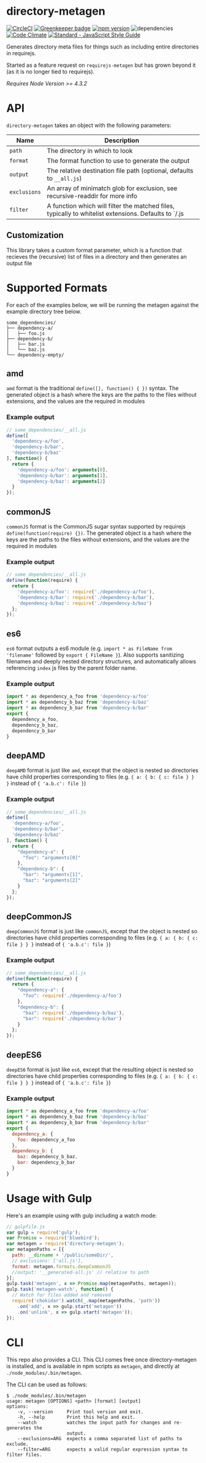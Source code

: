 ﻿# directory-metagen

[![CircleCI](https://circleci.com/gh/smartprocure/directory-metagen.svg?style=svg)](https://circleci.com/gh/smartprocure/directory-metagen)
[![Greenkeeper badge](https://badges.greenkeeper.io/smartprocure/directory-metagen.svg)](https://greenkeeper.io/)
[![npm version](https://badge.fury.io/js/directory-metagen.svg)](https://badge.fury.io/js/directory-metagen) ![dependencies](https://david-dm.org/smartprocure/directory-metagen.svg) [![Code Climate](https://codeclimate.com/github/smartprocure/directory-metagen/badges/gpa.svg)](https://codeclimate.com/github/smartprocure/directory-metagen)
[![Standard - JavaScript Style Guide](https://img.shields.io/badge/code%20style-standard-brightgreen.svg)](http://standardjs.com/)

Generates directory meta files for things such as including entire directories in requirejs.

Started as a feature request on `requirejs-metagen` but has grown beyond it (as it is no longer tied to requirejs).

_Requires Node Version >= 4.3.2_

# API
`directory-metagen` takes an object with the following parameters:

| Name | Description |
| --- | --- |
|`path` | The directory in which to look |
|`format` | The format function to use to generate the output |
|`output` | The relative destination file path (optional, defaults to `__all.js`) |
|`exclusions` | An array of minimatch glob for exclusion, see recursive-readdir for more info |
|`filter` | A function which will filter the matched files, typically to whitelist extensions. Defaults to `/.js|.html|.jsx|.ts|.coffee|.less|.css|.sass|.hbs|.ejs/` |


## Customization

This library takes a custom format parameter, which is a function that recieves the (recursive) list of files in a directory and then generates an output file


# Supported Formats
For each of the examples below, we will be running the metagen against the example directory tree below.
```
some_dependencies/
├── dependency-a/
│   ├── foo.js
├── dependency-b/
│   ├── bar.js
│   └── baz.js
└── dependency-empty/
```

## amd
`amd` format is the traditional `define([], function() { })` syntax. The generated object is a hash where the keys are the paths to the files without extensions, and the values are the required in modules
### Example output
```js
// some_dependencies/__all.js
define([
  'dependency-a/foo',
  'dependency-b/bar',
  'dependency-b/baz'
], function() {
  return {
    'dependency-a/foo': arguments[0],
    'dependency-b/bar': arguments[1],
    'dependency-b/baz': arguments[2]
  }
});
```

## commonJS
`commonJS` format is the CommonJS sugar syntax supported by requirejs `define(function(require) {})`. The generated object is a hash where the keys are the paths to the files without extensions, and the values are the required in modules
### Example output
```js
// some_dependencies/__all.js
define(function(require) {
  return {
    'dependency-a/foo': require('./dependency-a/foo'),
    'dependency-b/bar': require('./dependency-b/bar'),
    'dependency-b/baz': require('./dependency-b/baz')
  };
});
```

## es6
`es6` format outputs a es6 module (e.g. `import * as FileName from 'filename'` followed by `export { FileName }`). Also supports sanitizing filenames and deeply nested directory structures, and automatically allows referencing `index` js files by the parent folder name.
### Example output
```js
import * as dependency_a_foo from 'dependency-a/foo'
import * as dependency_b_baz from 'dependency-b/baz'
import * as dependency_b_bar from 'dependency-b/bar'
export {
  dependency_a_foo,
  dependency_b_baz,
  dependency_b_bar
}
```

## deepAMD
`deepAMD` format is just like `amd`, except that the object is nested so directories have child properties corresponding to files (e.g. `{ a: { b: { c: file } } }` instead of `{ 'a.b.c': file }`) 
### Example output
```js
// some_dependencies/__all.js
define([
  'dependency-a/foo',
  'dependency-b/bar',
  'dependency-b/baz'
], function() {
  return {
    "dependency-a": {
      "foo": "arguments[0]"
    },
    "dependency-b": {
      "bar": "arguments[1]",
      "baz": "arguments[2]"
    }
  };
});
```

## deepCommonJS
`deepCommonJS` format is just like `commonJS`, except that the object is nested so directories have child properties corresponding to files (e.g. `{ a: { b: { c: file } } }` instead of `{ 'a.b.c': file }`)
### Example output
```js
// some_dependencies/__all.js
define(function(require) {
  return {
    "dependency-a": {
      "foo": require('./dependency-a/foo')
    },
    "dependency-b": {
      "baz": require('./dependency-b/baz'),
      "bar": require('./dependency-b/bar')
    }
  };
});
```

## deepES6
`deepES6` format is just like `es6`, except that the resulting object is nested so directories have child properties corresponding to files (e.g. `{ a: { b: { c: file } } }` instead of `{ 'a.b.c': file }`)
### Example output
```js
import * as dependency_a_foo from 'dependency-a/foo'
import * as dependency_b_baz from 'dependency-b/baz'
import * as dependency_b_bar from 'dependency-b/bar'
export {
  dependency_a: {
    foo: dependency_a_foo
  },
  dependency_b: {
    baz: dependency_b_baz,
    bar: dependency_b_bar
  }
}
```

# Usage with Gulp
Here's an example using with gulp including a watch mode:

```js
// gulpfile.js
var gulp = require('gulp');
var Promise = require('bluebird');
var metagen = require('directory-metagen');
var metagenPaths = [{
  path: __dirname + '/public/someDir/',
  // exclusions: ['all.js'],
  format: metagen.formats.deepCommonJS
  //output: '__generated-all.js' // relative to path
}];
gulp.task('metagen', x => Promise.map(metagenPaths, metagen));
gulp.task('metagen-watch', function() {
  // Watch for files added and removed
  require('chokidar').watch(_.map(metagenPaths, 'path'))
    .on('add', x => gulp.start('metagen'))
    .on('unlink', x => gulp.start('metagen'));
});
```

# CLI

This repo also provides a CLI. This CLI comes free once
directory-metagen is installed, and is available in npm scripts as
`metagen`, and directly at `./node_modules/.bin/metagen`.

The CLI can be used as follows:
```
$ ./node_modules/.bin/metagen
usage: metagen [OPTIONS] <path> [format] [output]
options:
    -v, --version     Print tool version and exit.
    -h, --help        Print this help and exit.
    --watch           watches the input path for changes and re-generates the
                      output.
    --exclusions=ARG  expects a comma separated list of paths to exclude.
    --filter=ARG      expects a valid regular expression syntax to filter files.
```
